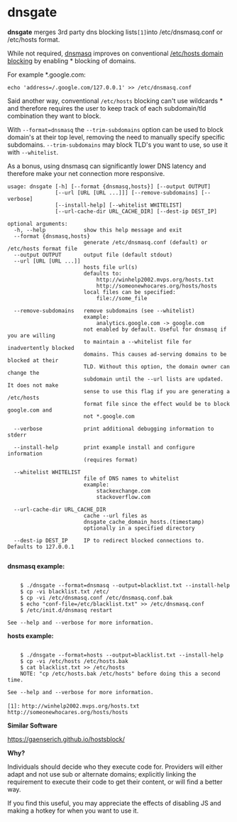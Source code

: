 
# dnsgate

**dnsgate** merges 3rd party dns blocking lists```[1]```into /etc/dnsmasq.conf or /etc/hosts format.

While not required, [dnsmasq](https://wiki.gentoo.org/wiki/Dnsmasq) improves on conventional [/etc/hosts domain blocking](http://winhelp2002.mvps.org/hosts.htm) by enabling * blocking of domains.

For example *.google.com:

```
echo 'address=/.google.com/127.0.0.1' >> /etc/dnsmasq.conf
```

Said another way, conventional `/etc/hosts` blocking can't use wildcards * and therefore requires the user to keep track of each subdomain/tld combination they want to block.

With `--format=dnsmasq` the `--trim-subdomains` option can be used to block domain's at their top level, removing the need to manually specify specific subdomains. `--trim-subdomains` may block TLD's you want to use, so use it with `--whitelist`.

As a bonus, using dnsmasq can significantly lower DNS latency and therefore make your net connection more responsive.

```
usage: dnsgate [-h] [--format {dnsmasq,hosts}] [--output OUTPUT]
               [--url [URL [URL ...]]] [--remove-subdomains] [--verbose]
               [--install-help] [--whitelist WHITELIST]
               [--url-cache-dir URL_CACHE_DIR] [--dest-ip DEST_IP]

optional arguments:
  -h, --help            show this help message and exit
  --format {dnsmasq,hosts}
                        generate /etc/dnsmasq.conf (default) or /etc/hosts format file
  --output OUTPUT       output file (default stdout)
  --url [URL [URL ...]]
                        hosts file url(s)
                        defaults to:
                            http://winhelp2002.mvps.org/hosts.txt
                            http://someonewhocares.org/hosts/hosts
                        local files can be specified:
                            file://some_file
                         
  --remove-subdomains   remove subdomains (see --whitelist)
                        example:
                            analytics.google.com -> google.com
                        not enabled by default. Useful for dnsmasq if you are willing
                        to maintain a --whitelist file for inadvertently blocked
                        domains. This causes ad-serving domains to be blocked at their
                        TLD. Without this option, the domain owner can change the
                        subdomain until the --url lists are updated. It does not make
                        sense to use this flag if you are generating a /etc/hosts
                        format file since the effect would be to block google.com and
                        not *.google.com
                        
  --verbose             print additional debugging information to stderr
                        
  --install-help        print example install and configure information
                        (requires format)
                        
  --whitelist WHITELIST
                        file of DNS names to whitelist
                        example:
                            stackexchange.com
                            stackoverflow.com
                        
  --url-cache-dir URL_CACHE_DIR
                        cache --url files as
                        dnsgate_cache_domain_hosts.(timestamp)
                        optionally in a specified directory
                        
  --dest-ip DEST_IP     IP to redirect blocked connections to. Defaults to 127.0.0.1
                        

```
 
**dnsmasq example:**
```

    $ ./dnsgate --format=dnsmasq --output=blacklist.txt --install-help
    $ cp -vi blacklist.txt /etc/
    $ cp -vi /etc/dnsmasq.conf /etc/dnsmasq.conf.bak
    $ echo "conf-file=/etc/blacklist.txt" >> /etc/dnsmasq.conf
    $ /etc/init.d/dnsmasq restart

See --help and --verbose for more information.

```
 
**hosts example:**
```

    $ ./dnsgate --format=hosts --output=blacklist.txt --install-help
    $ cp -vi /etc/hosts /etc/hosts.bak
    $ cat blacklist.txt >> /etc/hosts
    NOTE: "cp /etc/hosts.bak /etc/hosts" before doing this a second time.

See --help and --verbose for more information.

```
 

`[1]:`
 `http://winhelp2002.mvps.org/hosts.txt`
 `http://someonewhocares.org/hosts/hosts`


**Similar Software**

https://gaenserich.github.io/hostsblock/


**Why?**

Individuals should decide who they execute code for. Providers will either adapt and not use sub or alternate domains; explicitly linking the requirement to execute their code to get their content, or will find a better way.

If you find this useful, you may appreciate the effects of disabling JS and making a hotkey for when you want to use it.

